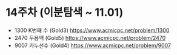 # 14주차 (이분탐색 ~ 11.01)
- 1300 K번째 수 (Gold3)
https://www.acmicpc.net/problem/1300
- 2470 두용액 (Gold5)
https://www.acmicpc.net/problem/2470
- 9007 카누선수 (Gold4)
https://www.acmicpc.net/problem/9007
